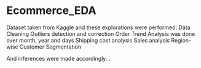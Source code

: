 # Ecommerce_EDA
Dataset taken from Kaggle and these explorations were performed:
Data Cleaning
Outliers detection and correction
Order Trend Analysis was done over month, year and days
Shipping cost analysis
Sales analysis
Region-wise Customer Segmentation 

And inferences were made accordingly...
